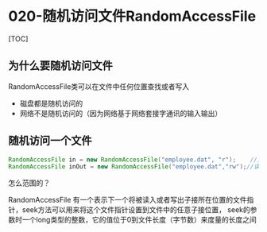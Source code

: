 # 020-随机访问文件RandomAccessFile

[TOC]

## 为什么要随机访问文件

RandomAccessFile类可以在文件中任何位置查找或者写入

- 磁盘都是随机访问的
- 网络不是随机访问的（因为网络基于网络套接字通讯的输入输出）

## 随机访问一个文件

```java
RandomAccessFile in = new RandomAccessFile("employee.dat", "r");	//只读模式
RandomAccessFile inOut = new RandomAccessFile("employee.dat","rw");//读写模式
```

怎么范围的？

RandomAccessFile 有一个表示下一个将被读入或者写出子接所在位置的文件指针，seek方法可以用来将这个文件指针设置到文件中的任意子接位置， seek的参数时一个long类型的整数，它的值位于0到文件长度（字节数）来度量的长度之间


